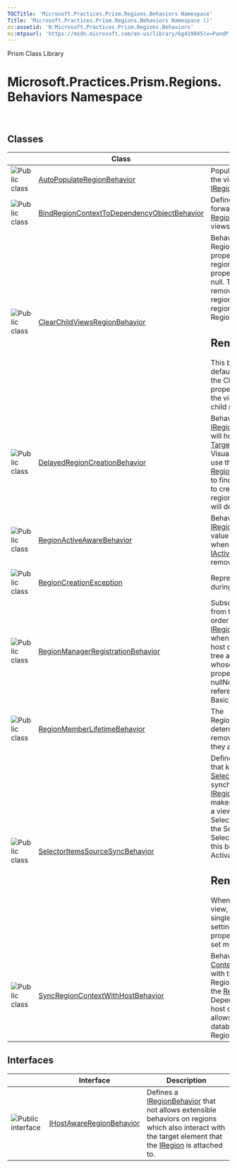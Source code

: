 ```yaml
---
TOCTitle: 'Microsoft.Practices.Prism.Regions.Behaviors Namespace'
Title: 'Microsoft.Practices.Prism.Regions.Behaviors Namespace ()'
ms:assetid: 'N:Microsoft.Practices.Prism.Regions.Behaviors'
ms:mtpsurl: 'https://msdn.microsoft.com/en-us/library/Gg419045(v=PandP.50)'
---
```


Prism Class Library

Microsoft.Practices.Prism.Regions.Behaviors Namespace
=====================================================

 

Classes
-------

<span id="classToggle"></span>
<table>

<thead>
<tr class="header">
<th> </th>
<th>Class</th>
<th>Description</th>
</tr>
</thead>
<tbody>
<tr class="odd">
<td><img src="https://msdn.microsoft.com/en-us/Gg419045.pubclass(en-us,PandP.50).gif" title="Public class" /></td>
<td><a href="https://msdn.microsoft.com/t:microsoft.practices.prism.regions.behaviors.autopopulateregionbehavior">AutoPopulateRegionBehavior</a></td>
<td><div class="summary">
Populates the target region with the views registered to it in the <a href="https://msdn.microsoft.com/t:microsoft.practices.prism.regions.iregionviewregistry">IRegionViewRegistry</a>.
</div></td>
</tr>
<tr class="even">
<td><img src="https://msdn.microsoft.com/en-us/Gg419045.pubclass(en-us,PandP.50).gif" title="Public class" /></td>
<td><a href="https://msdn.microsoft.com/t:microsoft.practices.prism.regions.behaviors.bindregioncontexttodependencyobjectbehavior">BindRegionContextToDependencyObjectBehavior</a></td>
<td><div class="summary">
Defines a behavior that forwards the <a href="https://msdn.microsoft.com/f:microsoft.practices.prism.regions.regionmanager.regioncontextproperty">RegionContextProperty</a> to the views in the region.
</div></td>
</tr>
<tr class="odd">
<td><img src="https://msdn.microsoft.com/en-us/Gg419045.pubclass(en-us,PandP.50).gif" title="Public class" /></td>
<td><a href="https://msdn.microsoft.com/t:microsoft.practices.prism.regions.behaviors.clearchildviewsregionbehavior">ClearChildViewsRegionBehavior</a></td>
<td><div class="summary">
Behavior that removes the RegionManager attached property of all the views in a region once the RegionManager property of a region becomes null. This is useful when removing views with nested regions, to ensure these nested regions get removed from the RegionManager as well.
<div>
<h2 id="remarks">Remarks</h2>
<span id="remarksToggle"></span> This behavior does not apply by default. In order to activate it, the ClearChildViews attached property must be set to True in the view containing the affected child regions.
</div>
</div></td>
</tr>
<tr class="even">
<td><img src="https://msdn.microsoft.com/en-us/Gg419045.pubclass(en-us,PandP.50).gif" title="Public class" /></td>
<td><a href="https://msdn.microsoft.com/t:microsoft.practices.prism.regions.behaviors.delayedregioncreationbehavior">DelayedRegionCreationBehavior</a></td>
<td><div class="summary">
Behavior that creates a new <a href="https://msdn.microsoft.com/t:microsoft.practices.prism.regions.iregion">IRegion</a>, when the control that will host the <a href="https://msdn.microsoft.com/t:microsoft.practices.prism.regions.iregion">IRegion</a> (see <a href="https://msdn.microsoft.com/p:microsoft.practices.prism.regions.behaviors.delayedregioncreationbehavior.targetelement">TargetElement</a>) is added to the VisualTree. This behavior will use the <a href="https://msdn.microsoft.com/t:microsoft.practices.prism.regions.regionadaptermappings">RegionAdapterMappings</a> class to find the right type of adapter to create the region. After the region is created, this behavior will detach.
</div></td>
</tr>
<tr class="odd">
<td><img src="https://msdn.microsoft.com/en-us/Gg419045.pubclass(en-us,PandP.50).gif" title="Public class" /></td>
<td><a href="https://msdn.microsoft.com/t:microsoft.practices.prism.regions.behaviors.regionactiveawarebehavior">RegionActiveAwareBehavior</a></td>
<td><div class="summary">
Behavior that monitors a <a href="https://msdn.microsoft.com/t:microsoft.practices.prism.regions.iregion">IRegion</a> object and changes the value for the <a href="https://msdn.microsoft.com/p:microsoft.practices.prism.iactiveaware.isactive">IsActive</a> property when an object that implements <a href="https://msdn.microsoft.com/t:microsoft.practices.prism.iactiveaware">IActiveAware</a> gets added or removed from the collection.
</div></td>
</tr>
<tr class="even">
<td><img src="https://msdn.microsoft.com/en-us/Gg419045.pubclass(en-us,PandP.50).gif" title="Public class" /></td>
<td><a href="https://msdn.microsoft.com/t:microsoft.practices.prism.regions.behaviors.regioncreationexception">RegionCreationException</a></td>
<td><div class="summary">
Represents errors that occured during region creation.
</div></td>
</tr>
<tr class="odd">
<td><img src="https://msdn.microsoft.com/en-us/Gg419045.pubclass(en-us,PandP.50).gif" title="Public class" /></td>
<td><a href="https://msdn.microsoft.com/t:microsoft.practices.prism.regions.behaviors.regionmanagerregistrationbehavior">RegionManagerRegistrationBehavior</a></td>
<td><div class="summary">
Subscribes to a static event from the <a href="https://msdn.microsoft.com/t:microsoft.practices.prism.regions.regionmanager">RegionManager</a> in order to register the target <a href="https://msdn.microsoft.com/t:microsoft.practices.prism.regions.iregion">IRegion</a> in a <a href="https://msdn.microsoft.com/t:microsoft.practices.prism.regions.iregionmanager">IRegionManager</a> when one is available on the host control by walking up the tree and finding a control whose <a href="https://msdn.microsoft.com/f:microsoft.practices.prism.regions.regionmanager.regionmanagerproperty">RegionManagerProperty</a> property is not nullNothingnullptra null reference (Nothing in Visual Basic).
</div></td>
</tr>
<tr class="even">
<td><img src="https://msdn.microsoft.com/en-us/Gg419045.pubclass(en-us,PandP.50).gif" title="Public class" /></td>
<td><a href="https://msdn.microsoft.com/t:microsoft.practices.prism.regions.behaviors.regionmemberlifetimebehavior">RegionMemberLifetimeBehavior</a></td>
<td><div class="summary">
The RegionMemberLifetimeBehavior determines if items should be removed from the <a href="https://msdn.microsoft.com/t:microsoft.practices.prism.regions.iregion">IRegion</a> when they are deactivated.
</div></td>
</tr>
<tr class="odd">
<td><img src="https://msdn.microsoft.com/en-us/Gg419045.pubclass(en-us,PandP.50).gif" title="Public class" /></td>
<td><a href="https://msdn.microsoft.com/t:microsoft.practices.prism.regions.behaviors.selectoritemssourcesyncbehavior">SelectorItemsSourceSyncBehavior</a></td>
<td><div class="summary">
Defines the attached behavior that keeps the items of the <a href="http://msdn.microsoft.com/en-us/library/ms595227">Selector</a> host control in synchronization with the <a href="https://msdn.microsoft.com/t:microsoft.practices.prism.regions.iregion">IRegion</a>. This behavior also makes sure that, if you activate a view in a region, the SelectedItem is set. If you set the SelectedItem or SelectedItems (ListBox) then this behavior will also call Activate on the selected items.
<div>
<h2 id="remarks-1">Remarks</h2>
<span id="remarksToggle"></span> When calling Activate on a view, you can only select a single active view at a time. By setting the SelectedItems property of a listbox, you can set multiple views to active.
</div>
</div></td>
</tr>
<tr class="even">
<td><img src="https://msdn.microsoft.com/en-us/Gg419045.pubclass(en-us,PandP.50).gif" title="Public class" /></td>
<td><a href="https://msdn.microsoft.com/t:microsoft.practices.prism.regions.behaviors.syncregioncontextwithhostbehavior">SyncRegionContextWithHostBehavior</a></td>
<td><div class="summary">
Behavior that synchronizes the <a href="https://msdn.microsoft.com/p:microsoft.practices.prism.regions.iregion.context">Context</a> property of a <a href="https://msdn.microsoft.com/t:microsoft.practices.prism.regions.iregion">IRegion</a> with the control that hosts the Region. It does this by setting the <a href="https://msdn.microsoft.com/f:microsoft.practices.prism.regions.regionmanager.regioncontextproperty">RegionContextProperty</a> Dependency Property on the host control. This behavior allows the usage of two way databinding of the RegionContext from XAML.
</div></td>
</tr>
</tbody>
</table>

Interfaces
----------

<span id="interfaceToggle"></span>
<table>

<thead>
<tr class="header">
<th> </th>
<th>Interface</th>
<th>Description</th>
</tr>
</thead>
<tbody>
<tr class="odd">
<td><img src="https://msdn.microsoft.com/en-us/Gg419045.pubinterface(en-us,PandP.50).gif" title="Public interface" /></td>
<td><a href="https://msdn.microsoft.com/t:microsoft.practices.prism.regions.behaviors.ihostawareregionbehavior">IHostAwareRegionBehavior</a></td>
<td><div class="summary">
Defines a <a href="https://msdn.microsoft.com/t:microsoft.practices.prism.regions.iregionbehavior">IRegionBehavior</a> that not allows extensible behaviors on regions which also interact with the target element that the <a href="https://msdn.microsoft.com/t:microsoft.practices.prism.regions.iregion">IRegion</a> is attached to.
</div></td>
</tr>
</tbody>
</table>
